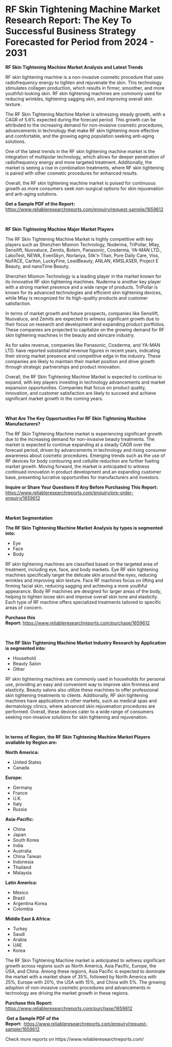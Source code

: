 <p><h1>RF Skin Tightening Machine Market Research Report: The Key To Successful Business Strategy Forecasted for Period from 2024 - 2031</h1></p><p><strong>RF Skin Tightening Machine Market Analysis and Latest Trends</strong></p>
<p><p>RF skin tightening machine is a non-invasive cosmetic procedure that uses radiofrequency energy to tighten and rejuvenate the skin. This technology stimulates collagen production, which results in firmer, smoother, and more youthful-looking skin. RF skin tightening machines are commonly used for reducing wrinkles, tightening sagging skin, and improving overall skin texture.</p><p>The RF Skin Tightening Machine Market is witnessing steady growth, with a CAGR of 5.6% expected during the forecast period. This growth can be attributed to the increasing demand for non-invasive cosmetic procedures, advancements in technology that make RF skin tightening more effective and comfortable, and the growing aging population seeking anti-aging solutions.</p><p>One of the latest trends in the RF skin tightening machine market is the integration of multipolar technology, which allows for deeper penetration of radiofrequency energy and more targeted treatment. Additionally, the market is seeing a rise in combination treatments, where RF skin tightening is paired with other cosmetic procedures for enhanced results.</p><p>Overall, the RF skin tightening machine market is poised for continuous growth as more consumers seek non-surgical options for skin rejuvenation and anti-aging solutions.</p></p>
<p><strong>Get a Sample PDF of the Report:&nbsp;</strong> <a href="https://www.reliableresearchreports.com/enquiry/request-sample/1659612">https://www.reliableresearchreports.com/enquiry/request-sample/1659612</a></p>
<p>&nbsp;</p>
<p><strong>RF Skin Tightening Machine Major Market Players</strong></p>
<p><p>The RF Skin Tightening Machine Market is highly competitive with key players such as Shenzhen Mismon Technology, Nuderma, TriPollar, Mlay, Sensilift, Nuovaluce, Zemits, Botem, Panasonic, Cosderma, YA-MAN LTD., LaboTest, NEWA, EvenSkyn, Norlanya, Silk'n Titan, Pure Daily Care, Viss, NuFACE, Carlton, LuckyFine, LeadBeauty, ANLAN, KMSLASER, Project E Beauty, and nanoTime Beauty.</p><p>Shenzhen Mismon Technology is a leading player in the market known for its innovative RF skin tightening machines. Nuderma is another key player with a strong market presence and a wide range of products. TriPollar is known for its advanced technologies and efficient skin tightening devices, while Mlay is recognized for its high-quality products and customer satisfaction.</p><p>In terms of market growth and future prospects, companies like Sensilift, Nuovaluce, and Zemits are expected to witness significant growth due to their focus on research and development and expanding product portfolios. These companies are projected to capitalize on the growing demand for RF skin tightening machines in the beauty and skincare industry.</p><p>As for sales revenue, companies like Panasonic, Cosderma, and YA-MAN LTD. have reported substantial revenue figures in recent years, indicating their strong market presence and competitive edge in the industry. These companies are likely to maintain their market position and drive growth through strategic partnerships and product innovation.</p><p>Overall, the RF Skin Tightening Machine Market is expected to continue to expand, with key players investing in technology advancements and market expansion opportunities. Companies that focus on product quality, innovation, and customer satisfaction are likely to succeed and achieve significant market growth in the coming years.</p></p>
<p>&nbsp;</p>
<p><strong>What Are The Key Opportunities For RF Skin Tightening Machine Manufacturers?</strong></p>
<p><p>The RF Skin Tightening Machine market is experiencing significant growth due to the increasing demand for non-invasive beauty treatments. The market is expected to continue expanding at a steady CAGR over the forecast period, driven by advancements in technology and rising consumer awareness about cosmetic procedures. Emerging trends such as the use of RF devices for body contouring and cellulite reduction are further fueling market growth. Moving forward, the market is anticipated to witness continued innovation in product development and an expanding customer base, presenting lucrative opportunities for manufacturers and investors.</p></p>
<p><strong>Inquire or Share Your Questions If Any Before Purchasing This Report:</strong> <a href="https://www.reliableresearchreports.com/enquiry/pre-order-enquiry/1659612">https://www.reliableresearchreports.com/enquiry/pre-order-enquiry/1659612</a></p>
<p>&nbsp;</p>
<p><strong>Market Segmentation</strong></p>
<p><strong>The RF Skin Tightening Machine Market Analysis by types is segmented into:</strong></p>
<p><ul><li>Eye</li><li>Face</li><li>Body</li></ul></p>
<p><p>RF skin tightening machines are classified based on the targeted area of treatment, including eye, face, and body markets. Eye RF skin tightening machines specifically target the delicate skin around the eyes, reducing wrinkles and improving skin texture. Face RF machines focus on lifting and firming facial skin, reducing sagging and achieving a more youthful appearance. Body RF machines are designed for larger areas of the body, helping to tighten loose skin and improve overall skin tone and elasticity. Each type of RF machine offers specialized treatments tailored to specific areas of concern.</p></p>
<p><strong>Purchase this Report:&nbsp;</strong><a href="https://www.reliableresearchreports.com/purchase/1659612">https://www.reliableresearchreports.com/purchase/1659612</a></p>
<p>&nbsp;</p>
<p><strong>The RF Skin Tightening Machine Market Industry Research by Application is segmented into:</strong></p>
<p><ul><li>Household</li><li>Beauty Salon</li><li>Other</li></ul></p>
<p><p>RF skin tightening machines are commonly used in households for personal use, providing an easy and convenient way to improve skin firmness and elasticity. Beauty salons also utilize these machines to offer professional skin tightening treatments to clients. Additionally, RF skin tightening machines have applications in other markets, such as medical spas and dermatology clinics, where advanced skin rejuvenation procedures are performed. Overall, these devices cater to a wide range of consumers seeking non-invasive solutions for skin tightening and rejuvenation.</p></p>
<p>&nbsp;</p>
<p><strong>In terms of Region, the RF Skin Tightening Machine Market Players available by Region are:</strong></p>
<p>
    <p> <strong> North America: </strong>
        <ul>
            <li>United States</li>
            <li>Canada</li>
        </ul>
        </p> 
    <p> <strong> Europe: </strong>
        <ul>
            <li>Germany</li>
            <li>France</li>
            <li>U.K.</li>
            <li>Italy</li>
            <li>Russia</li>
        </ul>
        </p> 
    <p> <strong> Asia-Pacific: </strong>
        <ul>
            <li>China</li>
            <li>Japan</li>
            <li>South Korea</li>
            <li>India</li>
            <li>Australia</li>
            <li>China Taiwan</li>
            <li>Indonesia</li>
            <li>Thailand</li>
            <li>Malaysia</li>
        </ul>
        </p> 
    <p> <strong> Latin America: </strong>
        <ul>
            <li>Mexico</li>
            <li>Brazil</li>
            <li>Argentina Korea</li>
            <li>Colombia</li>
        </ul>
        </p> 
    <p> <strong> Middle East & Africa: </strong>
        <ul>
            <li>Turkey</li>
            <li>Saudi</li>
            <li>Arabia</li>
            <li>UAE</li>
            <li>Korea</li>
        </ul>
    </p>
    </p>
<p><p>The RF Skin Tightening Machine market is anticipated to witness significant growth across regions such as North America, Asia Pacific, Europe, the USA, and China. Among these regions, Asia Pacific is expected to dominate the market with a market share of 35%, followed by North America with 25%, Europe with 20%, the USA with 15%, and China with 5%. The growing adoption of non-invasive cosmetic procedures and advancements in technology are driving the market growth in these regions.</p></p>
<p><strong>Purchase this Report: </strong><a href="https://www.reliableresearchreports.com/purchase/1659612">https://www.reliableresearchreports.com/purchase/1659612</a></p>
<p>&nbsp;<strong>Get a Sample PDF of the Report:&nbsp;&nbsp;</strong><a href="https://www.reliableresearchreports.com/enquiry/request-sample/1659612">https://www.reliableresearchreports.com/enquiry/request-sample/1659612</a></p>
<p><strong></strong></p>
<p>Check more reports on https://www.reliableresearchreports.com/</p>